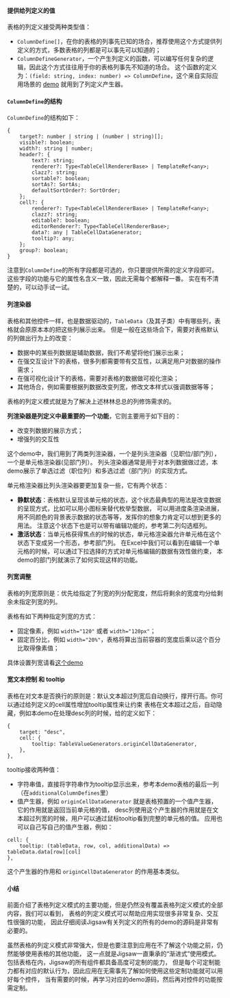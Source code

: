 #### 提供给列定义的值
表格的列定义接受两种类型值：
- `ColumnDefine[]`，在你的表格的列事先已知的场合，推荐使用这个方式提供列定义的方式，多数表格的列都是可以事先可以知道的；
- `ColumnDefineGenerator`，一个产生列定义的函数，可以编写任何复杂的逻辑，因此这个方式往往用于你的表格列事先不知道的场合。
这个函数的定义为：`(field: string, index: number) => ColumnDefine`，这个来自实际应用场景的 [demo](/jigsaw/table/swim-lane-diagram)
就用到了列定义产生器。

#### `ColumnDefine`的结构

`ColumnDefine`的结构如下：

```
{
    target?: number | string | (number | string)[];
    visible?: boolean;
    width?: string | number;
    header?: {
        text?: string;
        renderer?: Type<TableCellRendererBase> | TemplateRef<any>;
        clazz?: string;
        sortable?: boolean;
        sortAs?: SortAs;
        defaultSortOrder?: SortOrder;
    };
    cell?: {
        renderer?: Type<TableCellRendererBase> | TemplateRef<any>;
        clazz?: string;
        editable?: boolean;
        editorRenderer?: Type<TableCellRendererBase>;
        data?: any | TableCellDataGenerator;
        tooltip?: any;
    };
    group?: boolean;
}
```

注意到`ColumnDefine`的所有字段都是可选的，你只要提供所需的定义字段即可。这些字段的功能与它的属性名含义一致，因此无需每个都解释一番。
实在有不清楚的，可以动手试一试。

#### 列渲染器

表格和其他控件一样，也是数据驱动的，`TableData`（及其子类）中有哪些列，表格就会原原本本的把这些列展示出来。
但是一般在这些场合下，需要对表格默认的列做出行为上的改变：
- 数据中的某些列数据是辅助数据，我们不希望将他们展示出来；
- 在强交互设计下的表格，很多列都需要带有交互性，以满足用户对数据的操作需求；
- 在强可视化设计下的表格，需要对表格的数据做可视化渲染；
- 其他场合，例如需要根据列数据改变列宽，修改文本样式以强调数据等等；

表格的列定义模式就是为了解决上述林林总总的列修饰需求的。

**列渲染器是列定义中最重要的一个功能**，它则主要用于如下目的：
- 改变列数据的展示方式；
- 增强列的交互性

这个demo中，我们用到了两类列渲染器，一个是列头渲染器（见职位/部门列），一个是单元格渲染器(见部门列）。
列头渲染器通常是用于对本列数据做过滤，本demo展示了单选过滤（职位列）和多选过滤（部门列）的实现方式。

单元格渲染器比列头渲染器要更加复杂一些，它有两个状态：
- **静默状态**：表格默认呈现该单元格的状态，这个状态最典型的用法是改变数据的呈现方式，比如可以用小图标来替代枚举型数据，
    可以用进度条渲染进展，用不同颜色的背景表示数据的状态等等，发挥你的想象力肯定可以想到更多的用法。
    注意这个状态下也是可以带有编辑功能的，参考第二列勾选框列。
- **激活状态**：当单元格获得焦点的时候的状态，单元格渲染器允许单元格在这个状态下变成另一个形态，参考部门列。
    在Excel中我们可以看到在编辑一个单元格的时候，可以通过下拉选择的方式对单元格编辑的数据有效性做约束，
    本demo的部门列就演示了如何实现这样的功能。

#### 列宽调整

表格的列宽原则是：优先给指定了列宽的列分配宽度，然后将剩余的宽度均分给剩余未指定列宽的列。

表格有如下两种指定列宽的方式：
- 固定像素，例如 `width="120"` 或者 `width="120px"`；
- 固定百分比，例如 `width="20%"`，表格将算出当前容器的宽度后乘以这个百分比取得像素值；

具体设置列宽请看[这个demo](/jigsaw/table/content-width)


#### 宽文本控制 和 tooltip

表格在对文本是否换行的原则是：默认文本超过列宽后自动换行，撑开行高。你可以通过给列定义的cell属性增加tooltip属性来让约束
表格在文本超过之后，自动隐藏，例如本demo在处理desc列的时候，给的定义如下：
```
{
    target: "desc",
    cell: {
        tooltip: TableValueGenerators.originCellDataGenerator,
    },
},
```
tooltip接收两种值：
- 字符串值，直接将字符串作为tooltip显示出来，参考本demo表格的最后一列（在`additionalColumnDefines`里）
- 值产生器，例如 `originCellDataGenerator` 就是表格预置的一个值产生器，它的作用就是返回当前单元格的值，
    desc列使用这个产生器的作用就是在文本超过列宽的时候，用户可以通过鼠标tooltip看到完整的单元格的值。
    应用也可以自己写自己的值产生器，例如：
    
```
cell: {
    tooltip: (tableData, row, col, additionalData) => tableData.data[row][col]
},
```

这个产生器的作用和 `originCellDataGenerator` 的作用基本类似。

#### 小结

前面介绍了表格列定义模式的主要功能，但是仍然没有覆盖表格列定义模式的全部内容，我们可以看到，
表格的列定义模式可以帮助应用实现很多非常复杂、交互性很强的功能，
因此仔细阅读Jigsaw有关列定义的所有的demo的源码是非常有必要的。

虽然表格的列定义模式非常强大，但是也要注意到应用在不了解这个功能之前，仍然能够使用表格的其他功能，
这一点就是Jigsaw一直秉承的“渐进式”使用模式。包括表格在内，Jigsaw的所有组件都具备高度可定制的能力，
但是每个可定制能力都有对应的默认行为，因此应用在无需事先了解如何使用这些定制功能就可以用好每个控件，
当有需要的时候，再学习对应的demo源码，然后再对控件的功能按需定制。





